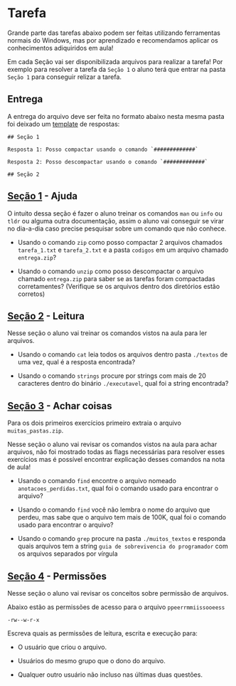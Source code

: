 # Tarefa

Grande parte das tarefas abaixo podem ser feitas utilizando ferramentas normais do Windows, mas por aprendizado e recomendamos aplicar os conhecimentos adiquiridos em aula!

Em cada Seção vai ser disponibilizada arquivos para realizar a tarefa! Por exemplo para resolver a tarefa da `Seção 1` o aluno terá que entrar na pasta `Seção 1` para conseguir relizar a tarefa.

## Entrega

A entrega do arquivo deve ser feita no formato abaixo nesta mesma pasta foi deixado um [template](./template.md) de respostas:

```
## Seção 1

Resposta 1: Posso compactar usando o comando `#############`

Resposta 2: Posso descompactar usando o comando `#############`

## Seção 2

```

## [Seção 1](./Secao_1) - Ajuda

O intuito dessa seção é fazer o aluno treinar os comandos `man` ou `info` ou `tldr` ou alguma outra documentação, assim o aluno vai conseguir se virar no dia-a-dia caso precise pesquisar sobre um comando que não conhece.

* Usando o comando `zip` como posso compactar 2 arquivos chamados `tarefa_1.txt` e `tarefa_2.txt` e a pasta `codigos` em um arquivo chamado `entrega.zip`?

* Usando o comando `unzip` como posso descompactar o arquivo chamado `entrega.zip` para saber se as tarefas foram compactadas corretamentes? (Verifique se os arquivos dentro dos diretórios estão corretos)

## [Seção 2](./Secao_2) - Leitura

Nesse seção o aluno vai treinar os comandos vistos na aula para ler arquivos.

* Usando o comando `cat` leia todos os arquivos dentro pasta `./textos` de uma vez, qual é a resposta encontrada?

* Usando o comando `strings` procure por strings com mais de 20 caracteres dentro do binário `./executavel`, qual foi a string encontrada?

## [Seção 3](./Secao_3) - Achar coisas

Para os dois primeiros exercícios primeiro extraia o arquivo `muitas_pastas.zip`.

Nesse seção o aluno vai revisar os comandos vistos na aula para achar arquivos, não foi mostrado todas as flags necessárias para resolver esses exercícios mas é possível encontrar explicação desses comandos na nota de aula!


* Usando o comando `find` encontre o arquivo nomeado `anotacoes_perdidas.txt`, qual foi o comando usado para encontrar o arquivo?

* Usando o comando `find` você não lembra o nome do arquivo que perdeu, mas sabe que o arquivo tem mais de 100K, qual foi o comando usado para encontrar o arquivo?

* Usando o comando `grep` procure na pasta `./muitos_textos` e responda quais arquivos tem a string `guia de sobrevivencia do programador` com os arquivos separados por vírgula

## [Seção 4](./Secao_4) - Permissões

Nesse seção o aluno vai revisar os conceitos sobre permissão de arquivos.

Abaixo estão as permissões de acesso para o arquivo `ppeerrmmiissooeess`
```
-rw--w-r-x
```
Escreva quais as permissões de leitura, escrita e execução para: 

* O usuário que criou o arquivo.

* Usuários do mesmo grupo que o dono do arquivo.

* Qualquer outro usuário não incluso nas últimas duas questões.
